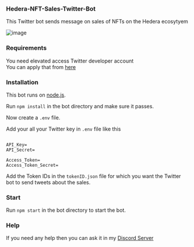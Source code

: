 ### Hedera-NFT-Sales-Twitter-Bot

This Twitter bot sends message on sales of NFTs on the Hedera ecosytyem

![image](https://user-images.githubusercontent.com/71931823/186366596-a29dccb6-9094-410f-a21c-8d79b5681227.png)


### Requirements 
You need elevated access Twitter developer account <br>
You can apply that from [here](https://developer.twitter.com/en)


### Installation

This bot runs on [node.js](https://nodejs.org).

Run `npm install` in the bot directory and make sure it passes.

Now create a `.env` file.

Add your all your Twitter key in `.env` file like this 

```

API_Key=
API_Secret=

Access_Token=
Access_Token_Secret=

```

Add the Token IDs in the `tokenID.json` file for which you want the Twitter bot to send tweets about the sales.


### Start

Run `npm start` in the bot directory to start the bot.

### Help

If you need any help then you can ask it in my [Discord Server](https://discord.gg/WaAavEDPFV)
